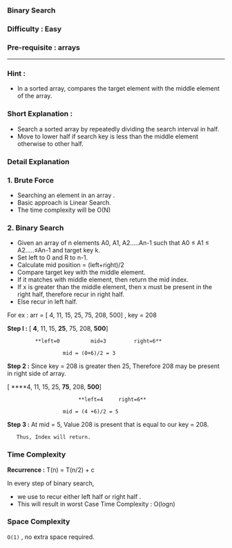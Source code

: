 ### Binary Search

### Difficulty : Easy

### Pre-requisite : arrays
---
### Hint :

- In a sorted array, compares the target element with the middle element of the array.

### Short Explanation :

- Search a sorted array by repeatedly dividing the search interval in half.
- Move to lower half if search key is less than the middle element otherwise to other half.

### Detail Explanation

### 1. Brute Force

- Searching an element in an array .
- Basic approach is Linear Search.
- The time complexity will be O(N)

### 2. Binary Search

- Given an array of n elements A0, A1, A2.....An-1 such that A0 ≤ A1 ≤ A2.....≤An-1 and target key k.
- Set left to 0 and R to n-1.
- Calculate mid position = (left+right)/2
- Compare target key with the middle element.
- If it matches with middle element, then return the mid index.
- If x is greater than the middle element, then x must be present in the right half, therefore recur in right half.
- Else recur in left half.

For ex :  arr = [ 4,  11,  15,  25,  75,  208, 500] , key = 208

**Step I :**   [ **4**,  11,  15,  **25**,  75,  208, **500**]

             **left=0          mid=3         right=6**

                      mid = (0+6)/2 = 3

                    

**Step 2 :** Since key = 208 is greater then 25, Therefore 208 may be present in right side of array.

 [ ****4,  11,  15,  25,  **75**,  208, **500**]

                           **left=4     right=6**

                      mid = (4 +6)/2 = 5

**Step 3 :** At mid = 5, Value 208 is present that is equal to our key = 208.

       Thus, Index will return.

### Time Complexity

**Recurrence :** T(n) = T(n/2) + c

In every step of binary search, 

- we use to recur either left half or right half .
- This will result in worst Case Time Complexity : O(logn)

### Space Complexity

`O(1)` , no extra space required.
